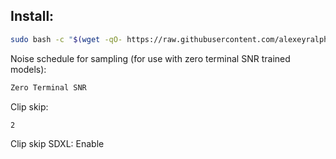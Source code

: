 ## Install:
```bash
sudo bash -c "$(wget -qO- https://raw.githubusercontent.com/alexeyralphs/sd/refs/heads/main/install.sh)"
```
Noise schedule for sampling (for use with zero terminal SNR trained models):
```bash
Zero Terminal SNR
```
Clip skip:
```bash
2
```
Clip skip SDXL: Enable
